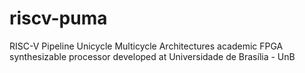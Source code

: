 # riscv-puma
RISC-V Pipeline Unicycle Multicycle Architectures academic FPGA synthesizable processor developed at Universidade de Brasília - UnB
